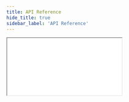 ```yaml
---
title: API Reference
hide_title: true
sidebar_label: 'API Reference'
---
```


<iframe 
  src="/api_reference/index.html"
  style={{
    width: '130%',
    height: '100vh',
    border: 'none',
    marginTop: '-30px'
  }}
/> 